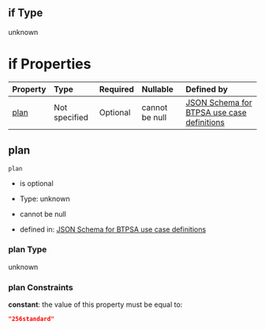 ## if Type

unknown

# if Properties

| Property      | Type          | Required | Nullable       | Defined by                                                                                                                                                                                                                                  |
| :------------ | :------------ | :------- | :------------- | :------------------------------------------------------------------------------------------------------------------------------------------------------------------------------------------------------------------------------------------ |
| [plan](#plan) | Not specified | Optional | cannot be null | [JSON Schema for BTPSA use case definitions](btpsa-usecase-properties-services-items-allof-1-then-allof-42-then-allof-7-if-properties-plan.md "undefined#/properties/services/items/allOf/1/then/allOf/42/then/allOf/7/if/properties/plan") |

## plan



`plan`

*   is optional

*   Type: unknown

*   cannot be null

*   defined in: [JSON Schema for BTPSA use case definitions](btpsa-usecase-properties-services-items-allof-1-then-allof-42-then-allof-7-if-properties-plan.md "undefined#/properties/services/items/allOf/1/then/allOf/42/then/allOf/7/if/properties/plan")

### plan Type

unknown

### plan Constraints

**constant**: the value of this property must be equal to:

```json
"256standard"
```
